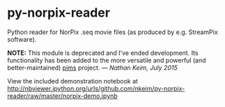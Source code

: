 py-norpix-reader
================

Python reader for NorPix .seq movie files (as produced by e.g. StreamPix software). 

**NOTE:** This module is deprecated and I've ended development. Its functionality has been added to the more versatile and powerful (and better-maintained) [pims](https://github.com/soft-matter/pims) project. — *Nathan Keim, July 2015*

View the included
demonstration notebook at 
http://nbviewer.ipython.org/urls/github.com/nkeim/py-norpix-reader/raw/master/norpix-demo.ipynb
